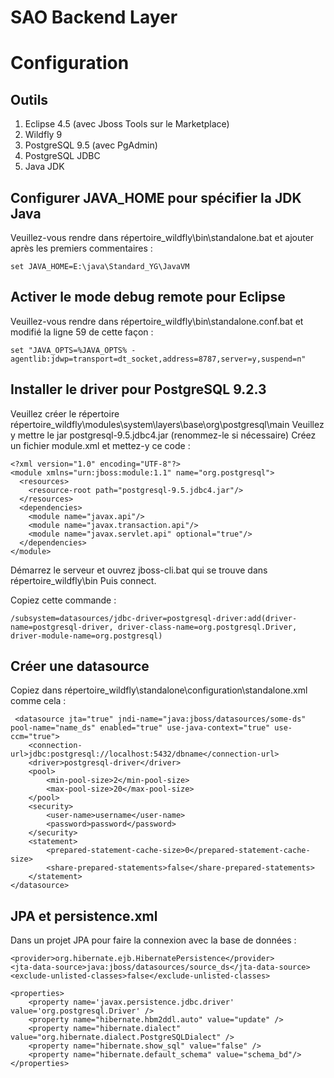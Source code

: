 # SAO Backend Layer

# Configuration

## Outils

1. Eclipse 4.5 (avec Jboss Tools sur le Marketplace)
2. Wildfly 9
3. PostgreSQL 9.5 (avec PgAdmin)
4. PostgreSQL JDBC
5. Java JDK

## Configurer JAVA_HOME pour spécifier la JDK Java

Veuillez-vous rendre dans répertoire_wildfly\bin\standalone.bat et ajouter après les premiers commentaires :

```
set JAVA_HOME=E:\java\Standard_YG\JavaVM
```

## Activer le mode debug remote pour Eclipse

Veuillez-vous rendre dans répertoire_wildfly\bin\standalone.conf.bat et modifié la ligne 59 de cette façon :

```
set "JAVA_OPTS=%JAVA_OPTS% -agentlib:jdwp=transport=dt_socket,address=8787,server=y,suspend=n"
```

## Installer le driver pour PostgreSQL 9.2.3

Veuillez créer le répertoire répertoire_wildfly\modules\system\layers\base\org\postgresql\main
Veuillez y mettre le jar postgresql-9.5.jdbc4.jar (renommez-le si nécessaire)
Créez un fichier module.xml et mettez-y ce code :

```
<?xml version="1.0" encoding="UTF-8"?> 
<module xmlns="urn:jboss:module:1.1" name="org.postgresql">
  <resources>
	<resource-root path="postgresql-9.5.jdbc4.jar"/>
  </resources>
  <dependencies>
	<module name="javax.api"/>
	<module name="javax.transaction.api"/>
	<module name="javax.servlet.api" optional="true"/>
  </dependencies>
</module>
```


Démarrez le serveur et ouvrez jboss-cli.bat qui se trouve  dans répertoire_wildfly\bin
Puis connect.

Copiez cette commande :

```
/subsystem=datasources/jdbc-driver=postgresql-driver:add(driver-name=postgresql-driver, driver-class-name=org.postgresql.Driver, driver-module-name=org.postgresql)
```


## Créer une datasource 

Copiez dans répertoire_wildfly\standalone\configuration\standalone.xml comme cela :

```
 <datasource jta="true" jndi-name="java:jboss/datasources/some-ds" pool-name="name_ds" enabled="true" use-java-context="true" use-ccm="true">
	<connection-url>jdbc:postgresql://localhost:5432/dbname</connection-url>
	<driver>postgresql-driver</driver>
	<pool>
		<min-pool-size>2</min-pool-size>
		<max-pool-size>20</max-pool-size>
	</pool>
	<security>
		<user-name>username</user-name>
		<password>password</password>
	</security>
	<statement>
		<prepared-statement-cache-size>0</prepared-statement-cache-size>
		<share-prepared-statements>false</share-prepared-statements>
	</statement>
</datasource>
```

## JPA et persistence.xml

Dans un projet JPA pour faire la connexion avec la base de données :

```
<provider>org.hibernate.ejb.HibernatePersistence</provider>
<jta-data-source>java:jboss/datasources/source_ds</jta-data-source>
<exclude-unlisted-classes>false</exclude-unlisted-classes>

<properties>
	<property name='javax.persistence.jdbc.driver' value='org.postgresql.Driver' />
	<property name="hibernate.hbm2ddl.auto" value="update" />
	<property name="hibernate.dialect" value="org.hibernate.dialect.PostgreSQLDialect" />
	<property name="hibernate.show_sql" value="false" />
	<property name="hibernate.default_schema" value="schema_bd"/>
</properties>
```


